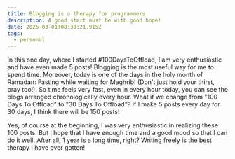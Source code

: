 ```yaml
---
title: Blogging is a therapy for programmers
description: A good start must be with good hope!
date: 2025-03-01T08:30:21.915Z
tags:
  - personal
---
```


In this one day, where I started #100DaysToOffload, I am very enthusiastic and have even made 5 posts! Blogging is the most useful way for me to spend time. Moreover, today is one of the days in the holy month of Ramadan: Fasting while waiting for Maghrib! (Don't just hold your thirst, pray too!). So time feels very fast, even in every hour today, you can see the blogs arranged chronologically every hour. What if we change from "100 Days To Offload" to "30 Days To Offload"? If I make 5 posts every day for 30 days, I think there will be 150 posts!

Yes, of course at the beginning, I was very enthusiastic in realizing these 100 posts. But I hope that I have enough time and a good mood so that I can do it well. After all, 1 year is a long time, right? Writing freely is the best therapy I have ever gotten!
